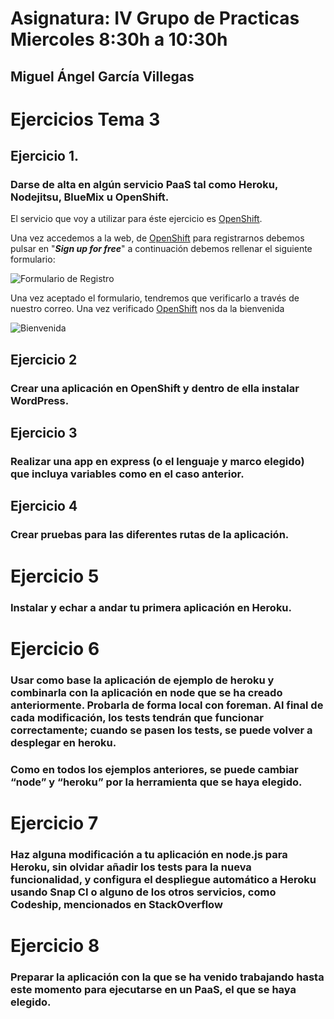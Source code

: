 # Asignatura: IV Grupo de Practicas Miercoles 8:30h a 10:30h
## Miguel Ángel García Villegas

# Ejercicios Tema 3

## Ejercicio 1.
### Darse de alta en algún servicio PaaS tal como Heroku, Nodejitsu, BlueMix u OpenShift.

El servicio que voy a utilizar para éste ejercicio es [OpenShift](https://www.openshift.com).

Una vez accedemos a la web, de [OpenShift](https://www.openshift.com) para registrarnos debemos pulsar en "***Sign up for free***" a continuación debemos rellenar  el siguiente formulario:

![Formulario de Registro](https://www.dropbox.com/s/w1uirhpt8zhdxpg/Ejer1%2001.png?dl=0)

Una vez aceptado el formulario, tendremos que verificarlo a través de nuestro correo. Una vez verificado [OpenShift](https://www.openshift.com) nos da la bienvenida

![Bienvenida](https://www.dropbox.com/s/lu8b1wqk0ldfn6v/Ejer1%2002.png?dl=0)

## Ejercicio 2
### Crear una aplicación en OpenShift y dentro de ella instalar WordPress.

## Ejercicio 3
### Realizar una app en express (o el lenguaje y marco elegido) que incluya variables como en el caso anterior.

## Ejercicio 4
### Crear pruebas para las diferentes rutas de la aplicación.

# Ejercicio 5
### Instalar y echar a andar tu primera aplicación en Heroku.

# Ejercicio 6
### Usar como base la aplicación de ejemplo de heroku y combinarla con la aplicación en node que se ha creado anteriormente. Probarla de forma local con foreman. Al final de cada modificación, los tests tendrán que funcionar correctamente; cuando se pasen los tests, se puede volver a desplegar en heroku.

### Como en todos los ejemplos anteriores, se puede cambiar “node” y “heroku” por la herramienta que se haya elegido.

# Ejercicio 7
### Haz alguna modificación a tu aplicación en node.js para Heroku, sin olvidar añadir los tests para la nueva funcionalidad, y configura el despliegue automático a Heroku usando Snap CI o alguno de los otros servicios, como Codeship, mencionados en StackOverflow

# Ejercicio 8
### Preparar la aplicación con la que se ha venido trabajando hasta este momento para ejecutarse en un PaaS, el que se haya elegido.
